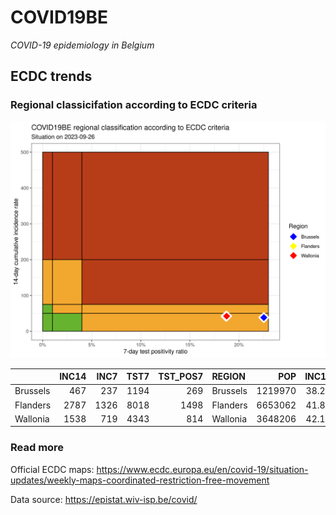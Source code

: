 
# COVID19BE

*COVID-19 epidemiology in Belgium*

## ECDC trends

### Regional classicifation according to ECDC criteria

![](COVID9BE-ecdc-trend.png)

|          | INC14 | INC7 | TST7 | TST\_POS7 | REGION   |     POP | INC14\_RT |       PR7 |          GR |
| :------- | ----: | ---: | ---: | --------: | :------- | ------: | --------: | --------: | ----------: |
| Brussels |   467 |  237 | 1194 |       269 | Brussels | 1219970 |  38.27963 | 0.2252931 |   0.0304348 |
| Flanders |  2787 | 1326 | 8018 |      1498 | Flanders | 6653062 |  41.89049 | 0.1868296 | \-0.0924025 |
| Wallonia |  1538 |  719 | 4343 |       814 | Wallonia | 3648206 |  42.15771 | 0.1874280 | \-0.1221001 |

### Read more

Official ECDC maps:
<https://www.ecdc.europa.eu/en/covid-19/situation-updates/weekly-maps-coordinated-restriction-free-movement>

Data source: <https://epistat.wiv-isp.be/covid/>
